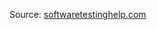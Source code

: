 Source: [softwaretestinghelp.com](https://www.softwaretestinghelp.com/what-is-software-testing-life-cycle-stlc/)

